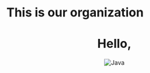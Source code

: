 # This is our organization
<div align = "center"> 
  <h1>Hello, </h1>
  
</div>
<div align = "center"> 
<img src="https://techhubsolutions.in/wp-content/uploads/2021/12/2.png" alt="Java">
</div>
